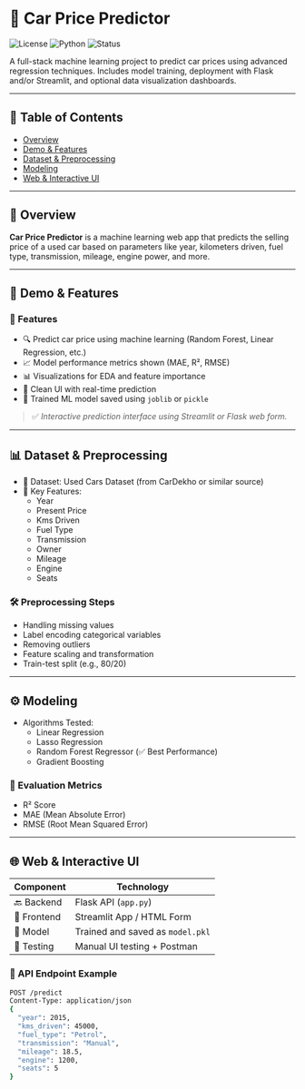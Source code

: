# 🚗 Car Price Predictor

![License](https://img.shields.io/badge/license-MIT-blue.svg)
![Python](https://img.shields.io/badge/python-3.8%2B-blue)
![Status](https://img.shields.io/badge/status-Active-brightgreen)

A full-stack machine learning project to predict car prices using advanced regression techniques. Includes model training, deployment with Flask and/or Streamlit, and optional data visualization dashboards.

---

## 📌 Table of Contents

- [Overview](#-overview)
- [Demo & Features](#-demo--features)
- [Dataset & Preprocessing](#-dataset--preprocessing)
- [Modeling](#-modeling)
- [Web & Interactive UI](#-web--interactive-ui)

---

## 🧠 Overview

**Car Price Predictor** is a machine learning web app that predicts the selling price of a used car based on parameters like year, kilometers driven, fuel type, transmission, mileage, engine power, and more.

---

## 🎯 Demo & Features

### 🚀 Features

- 🔍 Predict car price using machine learning (Random Forest, Linear Regression, etc.)
- 📈 Model performance metrics shown (MAE, R², RMSE)
- 📊 Visualizations for EDA and feature importance
- 🧪 Clean UI with real-time prediction
- 🧠 Trained ML model saved using `joblib` or `pickle`

> ✅ *Interactive prediction interface using Streamlit or Flask web form.*

---

## 📊 Dataset & Preprocessing

- 📂 Dataset: Used Cars Dataset (from CarDekho or similar source)
- 🔑 Key Features:
  - Year
  - Present Price
  - Kms Driven
  - Fuel Type
  - Transmission
  - Owner
  - Mileage
  - Engine
  - Seats

### 🛠️ Preprocessing Steps

- Handling missing values
- Label encoding categorical variables
- Removing outliers
- Feature scaling and transformation
- Train-test split (e.g., 80/20)

---

## ⚙️ Modeling

- Algorithms Tested:
  - Linear Regression
  - Lasso Regression
  - Random Forest Regressor (✅ Best Performance)
  - Gradient Boosting

### 🧪 Evaluation Metrics

- R² Score
- MAE (Mean Absolute Error)
- RMSE (Root Mean Squared Error)

---

## 🌐 Web & Interactive UI

| Component | Technology |
|----------|------------|
| 🔙 Backend | Flask API (`app.py`) |
| 🧑 Frontend | Streamlit App / HTML Form |
| 💾 Model | Trained and saved as `model.pkl` |
| 🧪 Testing | Manual UI testing + Postman |

### 📌 API Endpoint Example

```bash
POST /predict
Content-Type: application/json
{
  "year": 2015,
  "kms_driven": 45000,
  "fuel_type": "Petrol",
  "transmission": "Manual",
  "mileage": 18.5,
  "engine": 1200,
  "seats": 5
}
